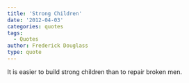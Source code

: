 ```yaml
---
title: 'Strong Children'
date: '2012-04-03'
categories: quotes
tags:
  - Quotes
author: Frederick Douglass
type: quote
---
```


It is easier to build strong children than to repair broken men.
